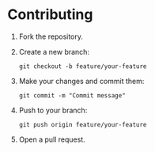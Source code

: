 # Contributing

1. Fork the repository.

2. Create a new branch:

   ```
   git checkout -b feature/your-feature
   ```

3. Make your changes and commit them:
   
   ```
   git commit -m "Commit message"
   ```

4. Push to your branch:
   
   ```
   git push origin feature/your-feature
   ```
5. Open a pull request.